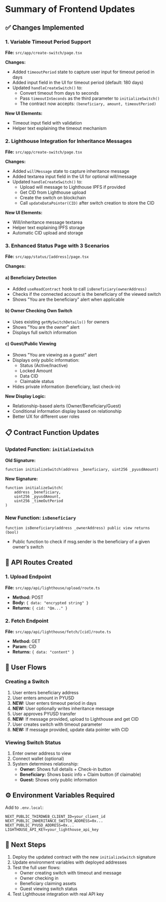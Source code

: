 # Summary of Frontend Updates

## ✅ Changes Implemented

### 1. Variable Timeout Period Support

**File:** `src/app/create-switch/page.tsx`

**Changes:**
- Added `timeoutPeriod` state to capture user input for timeout period in days
- Added input field in the UI for timeout period (default: 180 days)
- Updated `handleCreateSwitch()` to:
  - Convert timeout from days to seconds
  - Pass `timeoutInSeconds` as the third parameter to `initializeSwitch()`
  - The contract now accepts: `(beneficiary, amount, timeoutPeriod)`

**New UI Elements:**
- Timeout input field with validation
- Helper text explaining the timeout mechanism

### 2. Lighthouse Integration for Inheritance Messages

**File:** `src/app/create-switch/page.tsx`

**Changes:**
- Added `willMessage` state to capture inheritance message
- Added textarea input field in the UI for optional will/message
- Updated `handleCreateSwitch()` to:
  - Upload will message to Lighthouse IPFS if provided
  - Get CID from Lighthouse upload
  - Create the switch on blockchain
  - Call `updateDataPointer(CID)` after switch creation to store the CID

**New UI Elements:**
- Will/inheritance message textarea
- Helper text explaining IPFS storage
- Automatic CID upload and storage

### 3. Enhanced Status Page with 3 Scenarios

**File:** `src/app/status/[address]/page.tsx`

**Changes:**

#### a) Beneficiary Detection
- Added `useReadContract` hook to call `isBeneficiary(ownerAddress)`
- Checks if the connected account is the beneficiary of the viewed switch
- Shows "You are the beneficiary" alert when applicable

#### b) Owner Checking Own Switch
- Uses existing `getMySwitchDetails()` for owners
- Shows "You are the owner" alert
- Displays full switch information

#### c) Guest/Public Viewing
- Shows "You are viewing as a guest" alert
- Displays only public information:
  - Status (Active/Inactive)
  - Locked Amount
  - Data CID
  - Claimable status
- Hides private information (beneficiary, last check-in)

**New Display Logic:**
- Relationship-based alerts (Owner/Beneficiary/Guest)
- Conditional information display based on relationship
- Better UX for different user roles

## 📋 Contract Function Updates

### Updated Function: `initializeSwitch`
**Old Signature:**
```solidity
function initializeSwitch(address _beneficiary, uint256 _pyusdAmount)
```

**New Signature:**
```solidity
function initializeSwitch(
    address _beneficiary, 
    uint256 _pyusdAmount, 
    uint256 _timeOutPeriod
)
```

### New Function: `isBeneficiary`
```solidity
function isBeneficiary(address _ownerAddress) public view returns (bool)
```
- Public function to check if msg.sender is the beneficiary of a given owner's switch

## 🔄 API Routes Created

### 1. Upload Endpoint
**File:** `src/app/api/lighthouse/upload/route.ts`
- **Method:** POST
- **Body:** `{ data: "encrypted string" }`
- **Returns:** `{ cid: "Qm..." }`

### 2. Fetch Endpoint
**File:** `src/app/api/lighthouse/fetch/[cid]/route.ts`
- **Method:** GET
- **Param:** CID
- **Returns:** `{ data: "content" }`

## 🎯 User Flows

### Creating a Switch
1. User enters beneficiary address
2. User enters amount in PYUSD
3. **NEW:** User enters timeout period in days
4. **NEW:** User optionally writes inheritance message
5. User approves PYUSD transfer
6. **NEW:** If message provided, upload to Lighthouse and get CID
7. User creates switch with timeout parameter
8. **NEW:** If message provided, update data pointer with CID

### Viewing Switch Status
1. Enter owner address to view
2. Connect wallet (optional)
3. System determines relationship:
   - **Owner:** Shows full details + Check-in button
   - **Beneficiary:** Shows basic info + Claim button (if claimable)
   - **Guest:** Shows only public information

## ⚙️ Environment Variables Required

Add to `.env.local`:
```env
NEXT_PUBLIC_THIRDWEB_CLIENT_ID=your_client_id
NEXT_PUBLIC_INHERITANCE_SWITCH_ADDRESS=0x...
NEXT_PUBLIC_PYUSD_ADDRESS=0x...
LIGHTHOUSE_API_KEY=your_lighthouse_api_key
```

## 🚀 Next Steps

1. Deploy the updated contract with the new `initializeSwitch` signature
2. Update environment variables with deployed addresses
3. Test the full user flows:
   - Owner creating switch with timeout and message
   - Owner checking in
   - Beneficiary claiming assets
   - Guest viewing switch status
4. Test Lighthouse integration with real API key

